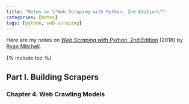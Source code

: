 ```yaml
---
title: "Notes on \"Web Scraping with Python, 2nd Edition\""
categories: [Notes]
tags: [python, web scraping]
---
```


Here are my notes on [*Web Scraping with Python*, 2nd Edition](http://shop.oreilly.com/product/0636920078067.do) (2018) by [Ryan Mitchell](https://twitter.com/kludgist).

{% include toc %}

## Part I. Building Scrapers

### Chapter 4. Web Crawling Models



